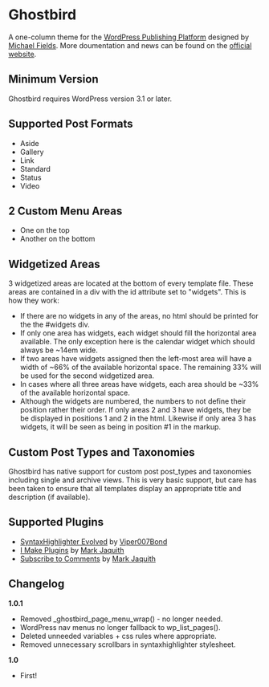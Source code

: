 Ghostbird
==========================

A one-column theme for the [WordPress Publishing Platform](http://wordpress.org/) designed by [Michael Fields](http://wordpress.mfields.org). More doumentation and news can be found on the [official website](http://ghostbird.mfields.org).

Minimum Version
---------------
Ghostbird requires WordPress version 3.1 or later.

Supported Post Formats
----------------------
* Aside
* Gallery
* Link
* Standard
* Status
* Video

2 Custom Menu Areas
-------------------
* One on the top
* Another on the bottom

Widgetized Areas
----------------
3 widgetized areas are located at the bottom of every template file. These areas are contained in a div with the id attribute set to "widgets". This is how they work:

* If there are no widgets in any of the areas, no html should be printed for the the #widgets div.
* If only one area has widgets, each widget should fill the horizontal area available. The only exception here is the calendar widget which should always be ~14em wide.
* If two areas have widgets assigned then the left-most area will have a width of ~66% of the available horizontal space. The remaining 33% will be used for the second widgetized area.
* In cases where all three areas have widgets, each area should be ~33% of the available horizontal space.
* Although the widgets are numbered, the numbers to not define their position rather their order. If only areas 2 and 3 have widgets, they be be displayed in positions 1 and 2 in the html. Likewise if only area 3 has widgets, it will be seen as being in position #1 in the markup.

Custom Post Types and Taxonomies
--------------------------------
Ghostbird has native support for custom post post_types and taxonomies including single and archive views. This is very basic support, but care has been taken to ensure that all templates display an appropriate title and description (if available).

Supported Plugins
-----------------

* [SyntaxHighlighter Evolved](http://www.viper007bond.com/wordpress-plugins/syntaxhighlighter/) by [Viper007Bond](http://www.viper007bond.com/)
* [I Make Plugins](http://txfx.net/wordpress-plugins/i-make-plugins/) by [Mark Jaquith](http://coveredwebservices.com/)
* [Subscribe to Comments](http://txfx.net/wordpress-plugins/subscribe-to-comments/) by [Mark Jaquith](http://coveredwebservices.com/)

Changelog
---------

__1.0.1__

* Removed _ghostbird_page_menu_wrap() - no longer needed.
* WordPress nav menus no longer fallback to wp_list_pages().
* Deleted unneeded variables + css rules where appropriate.
* Removed unnecessary scrollbars in syntaxhighlighter stylesheet.

__1.0__

* First!